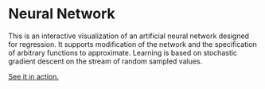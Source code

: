 Neural Network
=============

This is an interactive visualization of an artificial neural network designed for regression. It supports modification of the network and the specification of arbitrary functions to approximate. Learning is based on stochastic gradient descent on the stream of random sampled values. 

[See it in action.](http://csclub.uwaterloo.ca/~zzli/neural/)